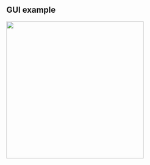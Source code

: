 <h2>GUI example</h2>
<img src="https://dvostr.ru/assets/img/screenshorts/img_01-03.png" width="360">

